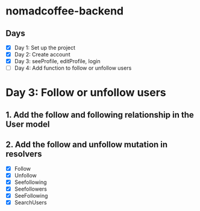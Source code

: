 # nomadcoffee-backend

## Days

-   [x] Day 1: Set up the project
-   [x] Day 2: Create account
-   [x] Day 3: seeProfile, editProfile, login
-   [ ] Day 4: Add function to follow or unfollow users

# Day 3: Follow or unfollow users

## 1. Add the follow and following relationship in the User model

## 2. Add the follow and unfollow mutation in resolvers

-   [x] Follow
-   [x] Unfollow
-   [x] Seefollowing
-   [x] Seefollowers
-   [x] SeeFollowing
-   [x] SearchUsers

